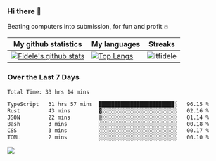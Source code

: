 ### Hi there 👋
<p>Beating computers into submission, for fun and profit 🔥</p>

|My github statistics|My languages|Streaks|
|-|-|-|
|[![Fidele's github stats](https://github-readme-stats.vercel.app/api?username=itfidele&count_private=true&show_icons=true&theme=dark&hide_title=true)](https://github.com/itfidele)|[![Top Langs](https://github-readme-stats.vercel.app/api/top-langs/?username=itfidele&show_icons=true&langs_count=8&theme=dark&layout=compact&hide_title=true)](https://github.com/itfidele)|![itfidele](https://github-readme-streak-stats.herokuapp.com/?user=itfidele&theme=dark)

### Over the Last 7 Days
<!--START_SECTION:waka-->

```txt
Total Time: 33 hrs 14 mins

TypeScript   31 hrs 57 mins  ████████████████████████░   96.15 %
Rust         43 mins         ▓░░░░░░░░░░░░░░░░░░░░░░░░   02.16 %
JSON         22 mins         ▒░░░░░░░░░░░░░░░░░░░░░░░░   01.14 %
Bash         3 mins          ░░░░░░░░░░░░░░░░░░░░░░░░░   00.18 %
CSS          3 mins          ░░░░░░░░░░░░░░░░░░░░░░░░░   00.17 %
TOML         2 mins          ░░░░░░░░░░░░░░░░░░░░░░░░░   00.10 %
```

<!--END_SECTION:waka-->

![](https://komarev.com/ghpvc/?username=itfidele)
